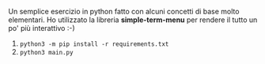 Un semplice esercizio in python fatto con alcuni concetti di base molto elementari. Ho utilizzato la libreria  **simple-term-menu** per rendere il tutto un po' più interattivo :-)



1) ``python3 -m pip install -r requirements.txt``<br/>
2) ``python3 main.py``<br/>

